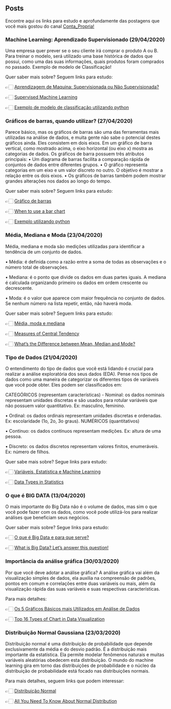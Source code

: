 ## Posts

Encontre aqui os links para estudo e aprofundamente das postagens que você mais gostou do canal [Conta_Propria!](https://www.instagram.com/conta_propria/?hl=pt-br)


### Machine Learning: Aprendizado Supervisionado (29/04/2020)
Uma empresa quer prever se o seu cliente irá comprar o produto A ou B. Para treinar o modelo, será utilizado uma base histórica de dados que possui, como uma das suas informações, quais produtos foram comprados no passado. Exemplo de modelo de Classificação!

Quer saber mais sobre? Seguem links para estudo:

👉🏻 [Aprendizagem de Maquina: Supervisionada ou Não Supervisionada?](https://medium.com/opensanca/aprendizagem-de-maquina-supervisionada-ou-n%C3%A3o-supervisionada-7d01f78cd80a)

👉🏻 [Supervised Machine Learning](https://www.guru99.com/supervised-machine-learning.html)

👉🏻 [Exemplo de modelo de classificação utilizando python](https://towardsdatascience.com/solving-a-simple-classification-problem-with-python-fruits-lovers-edition-d20ab6b071d2)

### Gráficos de barras, quando utilizar? (27/04/2020)
Parece básico, mas os gráficos de barras são uma das ferramentas mais utilizadas na análise de dados, e muita gente não sabe o potencial destes gráficos ainda. Eles consistem em dois eixos. Em um gráfico de barra vertical, como mostrado acima, o eixo horizontal (ou eixo x) mostra as categorias de dados.
Os gráficos de barra possuem três atributos principais: • Um diagrama de barras facilita a comparação rápida de conjuntos de dados entre diferentes grupos.
• O gráfico representa categorias em um eixo e um valor discreto no outro. O objetivo é mostrar a relação entre os dois eixos.
• Os gráficos de barras também podem mostrar grandes alterações nos dados ao longo do tempo.

Quer saber mais sobre? Seguem links para estudo:

👉🏻 [Gráfico de barras](https://help.highbond.com/helpdocs/highbond/pt-br/Content/visualizations/interpretations/charts/bar_chart.html)

👉🏻 [When to use a bar chart](https://www.chartblocks.com/en/support/faqs/faq/when-to-use-a-bar-chart)

👉🏻 [Exemplo utilizando python](https://pythonbasics.org/matplotlib-bar-chart/)


### Média, Mediana e Moda (23/04/2020)
Média, mediana e moda são medições utilizadas para identificar a tendência de um conjunto de dados.

• Média: é definida como a razão entre a soma de todas as observações e o número total de observações.

• Mediana: é o ponto que divide os dados em duas partes iguais. A mediana é calculada organizando primeiro os dados em ordem crescente ou decrescente.

• Moda: é o valor que aparece com maior frequência no conjunto de dados. Se nenhum número na lista repetir, então, não haverá moda.

Quer saber mais sobre? Seguem links para estudo:

👉🏻 [Média, moda e mediana](https://www.stoodi.com.br/blog/2018/05/30/media-moda-e-mediana/)

👉🏻 [Measures of Central Tendency](https://statistics.laerd.com/statistical-guides/measures-central-tendency-mean-mode-median.php)

👉🏻 [What’s the Difference between Mean, Median and Mode?](https://www.k5learning.com/blog/what-is-difference-between-mean-median-and-mode)


### Tipo de Dados (21/04/2020)
O entendimento do tipo de dados que você está lidando é crucial para realizar a análise exploratória dos seus dados (EDA). Pense nos tipos de dados como uma maneira de categorizar os diferentes tipos de variáveis que você pode obter. Eles podem ser classificados em:

CATEGÓRICOS (representam características) - Nominal: os dados nominais representam unidades discretas e são usados para rotular variáveis que não possuem valor quantitativo. Ex: masculino, feminino.

• Ordinal: os dados ordinais representam unidades discretas e ordenadas. Ex: escolaridade (1o, 2o, 3o graus). NUMÉRICOS (quantitativos)

• Contínuo: os dados contínuos representam medições. Ex: altura de uma pessoa.

• Discreto: os dados discretos representam valores finitos, enumeráveis. Ex: número de filhos.

Quer sabe mais sobre? Segue links para estudo:

👉🏻 [Variáveis, Estatística e Machine Learning](https://imasters.com.br/desenvolvimento/variaveis-estatistica-e-machine-learning)

👉🏻 [Data Types in Statistics](https://towardsdatascience.com/data-types-in-statistics-347e152e8bee)


### O que é BIG DATA (13/04/2020)
O mais importante do  Big Data não é o volume de dados, mas sim o que você pode fazer com os dados, como você pode utilizá-los para realizar análises que beneficiam seus negócios. 

Quer saber mais sobre? Segue links para estudo:

👉🏻 [O que é Big Data e para que serve?](http://www.hub2b.com.br/blog/o-que-e-big-data-e-para-que-serve/)

👉🏻 [What is Big Data? Let’s answer this question!](https://towardsdatascience.com/what-is-big-data-lets-answer-this-question-933b94709caf)


### Importância da análise gráfica (30/03/2020)
Por que você deve adotar a análise gráfica?
A análise gráfica vai além da visualização simples de dados, ela auxilia na compreensão de padrões, pontos em comum e correlações entre duas variáveis ou mais, além da visualização rápida das suas variáveis e suas respectivas características.

Para mais detalhes:

👉🏻 [Os 5 Gráficos Básicos mais Utilizados em Análise de Dados](https://oestatistico.com.br/5-graficos-mais-utilizados-em-analise-de-dados/)

👉🏻 [Top 16 Types of Chart in Data Visualization](https://towardsdatascience.com/top-16-types-of-chart-in-data-visualization-196a76b54b62)


### Distribuição Normal Gaussiana (23/03/2020)

Distribuição normal é uma distribuição de probabilidade que depende exclusivamente da média e do desvio padrão. É a distribuição mais importante da estatística. Ela permite modelar fenômenos naturais e muitas variáveis aleatórias obedecem esta distribuição.
O mundo do machine learning gira em torno das distribuições de probabilidade e o núcleo da distribuição de probabilidade está focado nas distribuições normais.

Para mais detalhes, seguem links que podem interessar:

👉🏻 [Distribuição Normal](http://www.portalaction.com.br/probabilidades/62-distribuicao-normal)

👉🏻 [All You Need To Know About Normal Distribution](https://towardsdatascience.com/all-you-need-to-know-about-normal-distribution-3f67df0691f8)

